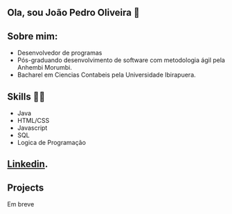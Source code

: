 ## Ola, sou João Pedro Oliveira 👋

## Sobre mim:

* Desenvolvedor de programas
* Pós-graduando desenvolvimento de software com metodologia ágil pela Anhembi Morumbi.
* Bacharel em Ciencias Contabeis pela Universidade Ibirapuera.

## Skills 👩‍💻

* Java
* HTML/CSS
* Javascript
* SQL
* Logica de Programação

## [Linkedin]( https://www.linkedin.com/in/jpbo95).

## **Projects**

Em breve
